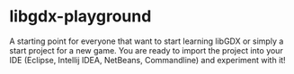 # libgdx-playground
A starting point for everyone that want to start learning libGDX or simply a start project for a new game.
You are ready to import the project into your IDE (Eclipse, Intellij IDEA, NetBeans, Commandline) and experiment with it!


